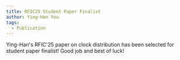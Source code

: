 ```yaml
---
title: RFIC25 Student Paper Finalist
author: Ying-Han You
tags:
  - Publication
---
```

Ying-Han's RFIC'25 paper on clock distribution has been selected for student paper finalist! Good job and best of luck!
